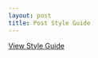 ```yaml
---
layout: post
title: Post Style Guide
---
```


[View Style Guide](http://www.rootandflow.com/style-guide/)  

